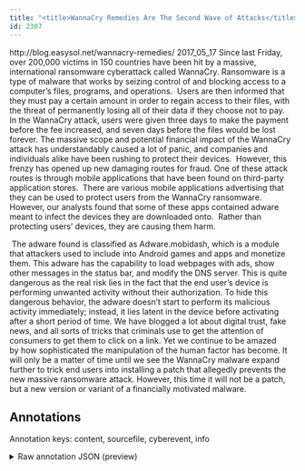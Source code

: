```yaml
---
title: "<title>WannaCry Remedies Are The Second Wave of Attacks</title>"
id: 2307
---
```


<title>WannaCry Remedies Are The Second Wave of Attacks</title>
<source> http://blog.easysol.net/wannacry-remedies/ </source>
<date> 2017_05_17 </date>
<text>
Since last Friday, over 200,000 victims in 150 countries have been hit by a massive, international ransomware cyberattack called WannaCry.
Ransomware is a type of malware that works by seizing control of and blocking access to a computer’s files, programs, and operations.  Users are then informed that they must pay a certain amount in order to regain access to their files, with the threat of permanently losing all of their data if they choose not to pay.  In the WannaCry attack, users were given three days to make the payment before the fee increased, and seven days before the files would be lost forever.
The massive scope and potential financial impact of the WannaCry attack has understandably caused a lot of panic, and companies and individuals alike have been rushing to protect their devices.  However, this frenzy has opened up new damaging routes for fraud.
One of these attack routes is through mobile applications that have been found on third-party application stores.  There are various mobile applications advertising that they can be used to protect users from the WannaCry ransomware.  However, our analysts found that some of these apps contained adware meant to infect the devices they are downloaded onto.  Rather than protecting users’ devices, they are causing them harm.

 The adware found is classified as Adware.mobidash, which is a module that attackers used to include into Android games and apps and monetize them. This adware has the capability to load webpages with ads, show other messages in the status bar, and modify the DNS server. This is quite dangerous as the real risk lies in the fact that the end user’s device is performing unwanted activity without their authorization.
To hide this dangerous behavior, the adware doesn’t start to perform its malicious activity immediately; instead, it lies latent in the device before activating after a short period of time.
We have blogged a lot about digital trust, fake news, and all sorts of tricks that criminals use to get the attention of consumers to get them to click on a link. Yet we continue to be amazed by how sophisticated the manipulation of the human factor has become.
It will only be a matter of time until we see the WannaCry malware expand further to trick end users into installing a patch that allegedly prevents the new massive ransomware attack. However, this time it will not be a patch, but a new version or variant of a financially motivated malware.
</text>



## Annotations

Annotation keys: content, sourcefile, cyberevent, info

<details>
<summary>Raw annotation JSON (preview)</summary>

```json
{
  "content": "Since last Friday, over 200,000 victims in 150 countries have been hit by a massive, international ransomware cyberattack called WannaCry. Ransomware is a type of malware that works by seizing control of and blocking access to a computer\u2019s files, programs, and operations.\u00a0 Users are then informed that they must pay a certain amount in order to regain access to their files, with the threat of permanently losing all of their data if they choose not to pay.\u00a0 In the WannaCry attack, users were given three days to make the payment before the fee increased, and seven days before the files would be lost forever. The massive scope and potential financial impact of the WannaCry attack has understandably caused a lot of panic, and companies and individuals alike have been rushing to protect their devices.\u00a0 However, this frenzy has opened up new damaging routes for fraud. One of these attack routes is through mobile applications that have been found on third-party application stores.\u00a0 There are various mobile applications advertising that they can be used to protect users from the WannaCry ransomware.\u00a0 However, our analysts found that some of these apps contained adware meant to infect the devices they are downloaded onto.\u00a0 Rather than protecting users\u2019 devices, they are causing them harm.  \u00a0The adware found is classified as Adware.mobidash, which is a module that attackers used to include into Android games and apps and monetize them. This adware has the capability to load webpages with ads, show other messages in the status bar, and modify the DNS server. This is quite dangerous as the real risk lies in the fact that the end user\u2019s device is performing unwanted activity without their authorization. To hide this dangerous behavior, the adware doesn\u2019t start to perform its malicious activity immediately; instead, it lies latent in the device before activating after a short period of time. We have blogged a lot about digital trust, fake news, and all sorts of tricks that criminals use to get the attention of consumers to get\u00a0them to click on a link. Yet we continue to be amazed by\u00a0how sophisticated the manipulation of the human factor has become. It will only be a matter of time until we see the WannaCry malware expand further to trick end users into installing a patch that allegedly prevents the new massive ransomware attack. However, this time it will not be a patch, but a new version or variant of a financially motivated malware.",
  "sourcefile": "2307.txt",
  "cyberevent": {
    "hopper": [
      {
        "index": 0,
        "relation": "Same",
        "events": [
          {
            "index": "E1",
            "type": "Attack",
            "realis": "Generic",
            "nugget": {
              "startOffset": 57,
              "index": "T1",
              "endOffset": 70,
              "text": "have been hit"
            },
            "argument": [
              {
                "index": "T5",
                "text": "last Friday",
                "endOffset": 17,
                "role": {
                  "type": "Time"
                },
                "startOffset": 6,
                "type": "Time"
              },
              {
                "index": "T4",
                "text": "victims",
                "endOffset": 39,
                "role": {
                  "type": "Victim"
                },
                "startOffset": 32,
                "type": "Person"
              }
            ],
            "subtype": "Ransom"
          },
          {
            "index": "E2",
            "type": "Attack",
            "realis": "Generic",
            "nugget": {
              "startOffset": 99,
              "index": "T2",
              "endOffset": 121,
              "text": "ransomware cyberattack"
            },
            "argument": [
              {
                "index": "T3",
                "external_reference": {
    
```
</details>
